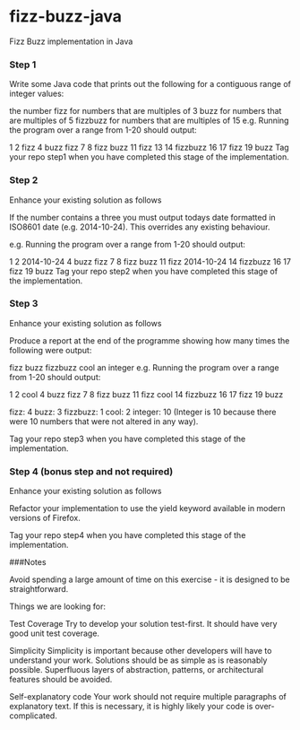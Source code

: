 # fizz-buzz-java
Fizz Buzz implementation in Java


### Step 1

Write some Java code that prints out the following for a contiguous range of integer values:

the number
fizz for numbers that are multiples of 3
buzz for numbers that are multiples of 5
fizzbuzz for numbers that are multiples of 15
e.g. Running the program over a range from 1-20 should output:

1 2 fizz 4 buzz fizz 7 8 fizz buzz 11 fizz 13 14 fizzbuzz 16 17 fizz 19 buzz
Tag your repo step1 when you have completed this stage of the implementation.

### Step 2

Enhance your existing solution as follows

If the number contains a three you must output todays date formatted in ISO8601 date (e.g. 2014-10-24). This overrides any existing behaviour.

e.g. Running the program over a range from 1-20 should output:

1 2 2014-10-24 4 buzz fizz 7 8 fizz buzz 11 fizz 2014-10-24 14 fizzbuzz 16 17 fizz 19 buzz
Tag your repo step2 when you have completed this stage of the implementation.

### Step 3

Enhance your existing solution as follows

Produce a report at the end of the programme showing how many times the following were output:

fizz
buzz
fizzbuzz
cool
an integer
e.g. Running the program over a range from 1-20 should output:

1 2 cool 4 buzz fizz 7 8 fizz buzz 11 fizz cool 14 fizzbuzz 16 17 fizz 19 buzz

fizz: 4
buzz: 3
fizzbuzz: 1
cool: 2
integer: 10
(Integer is 10 because there were 10 numbers that were not altered in any way).

Tag your repo step3 when you have completed this stage of the implementation.

### Step 4 (bonus step and not required)

Enhance your existing solution as follows

Refactor your implementation to use the yield keyword available in modern versions of Firefox.

Tag your repo step4 when you have completed this stage of the implementation.

###Notes

Avoid spending a large amount of time on this exercise - it is designed to be straightforward.

Things we are looking for:

Test Coverage Try to develop your solution test-first. It should have very good unit test coverage.

Simplicity Simplicity is important because other developers will have to understand your work. Solutions should be as simple as is reasonably possible. Superfluous layers of abstraction, patterns, or architectural features should be avoided.

Self-explanatory code Your work should not require multiple paragraphs of explanatory text. If this is necessary, it is highly likely your code is over-complicated.